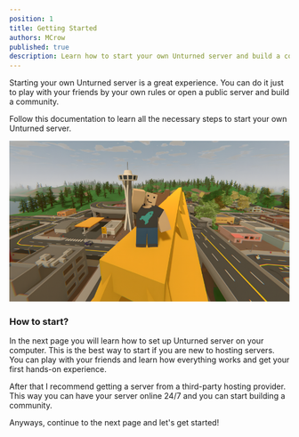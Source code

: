```yaml
---
position: 1
title: Getting Started
authors: MCrow
published: true
description: Learn how to start your own Unturned server and build a community.
---
```


Starting your own Unturned server is a great experience. You can do it just to play with your friends by your own rules or open a public server and build a community.

Follow this documentation to learn all the necessary steps to start your own Unturned server.

![](assets/wave_hello.png)

### How to start?
In the next page you will learn how to set up Unturned server on your computer. This is the best way to start if you are new to hosting servers. You can play with your friends and learn how everything works and get your first hands-on experience.

After that I recommend getting a server from a third-party hosting provider. This way you can have your server online 24/7 and you can start building a community. 

Anyways, continue to the next page and let's get started!

<!--
### Is it worth it?
If you want to host a server to play with friends, it's a great experience to be an admin on your own server. You should do it. You will get to know the game better and possibly decide to open a public server. 

Is making a public server worth it? Is anyone gonna play on it?

Over 20k unique players play Unturned every day on multiplayer servers according to [Battlemetrics](https://www.battlemetrics.com/servers/unturned/stats). At the same time, there are around 2,000 servers online. 

To be honest that's actually not a lot of players per server. However many of these servers are empty, inactive or not as good as they could be. If you make a good server and manage it well, you can eventually get a lot of players.

Don't be discouraged if you don't get many players at the beginning. It takes time to build a community and most people that fail just give up too early.

I have been running Unturned servers for over 9 years and I believe the key is persistence. My biggest mistake was that I renamed my servers too many times and tried too many different things. I should have just stuck to one name and one concept and kept improving it. That's my take on it.

-->